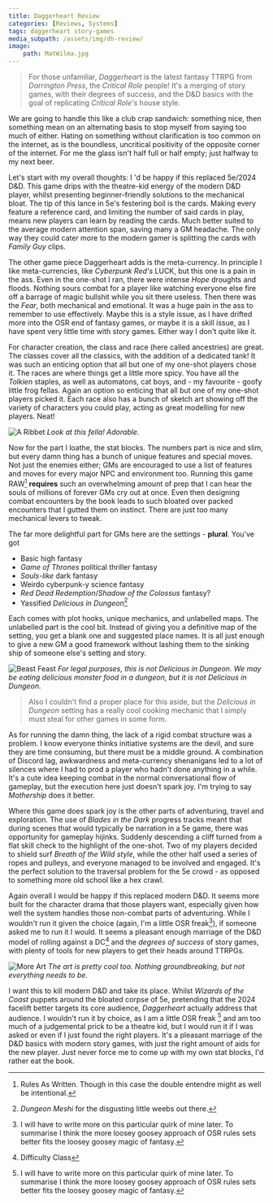 ```yaml
---
title: Daggerheart Review
categories: [Reviews, Systems]
tags: daggerheart story-games
media_subpath: /assets/img/dh-review/
image:
    path: MatWilma.jpg
---
```


> For those unfamiliar, *Daggerheart* is the latest fantasy TTRPG from *Darrington Press*, the *Critical Role* people! It's a merging of story games, with their degrees of success, and the D&D basics with the goal of replicating *Critical Role's* house style.

We are going to handle this like a club crap sandwich: something nice, then something mean on an alternating basis to stop myself from saying too much of either.  Hating on something without clarification is too common on the internet, as is the boundless, uncritical positivity of the opposite corner of the internet. For me the glass isn't half full or half empty; just halfway to my next beer.

Let's start with my overall thoughts: I 'd be happy if this replaced 5e/2024 D&D. This game drips with the theatre-kid energy of the modern D&D player, whilst presenting beginner-friendly solutions to the mechanical bloat. The tip of this lance in 5e's festering boil is the cards. Making every feature a reference card, and limiting the number of said cards in play, means new players can learn by reading the cards. Much better suited to the average modern attention span, saving many a GM headache. The only way they could cater more to the modern gamer is splitting the cards with *Family Guy* clips.

The other game piece Daggerheart adds is the meta-currency. In principle I like meta-currencies, like *Cyberpunk Red's* LUCK, but this one is a pain in the ass. Even in the one-shot I ran, there were intense *Hope* droughts and floods. Nothing sours combat for a player like watching everyone else fire off a barrage of magic bullshit while you sit there useless. Then there was the *Fear*, both mechanical and emotional. It was a huge pain in the ass to remember to use effectively. Maybe this is a style issue, as I have drifted more into the OSR end of fantasy games, or maybe it is a skill issue, as I have spent very little time with story games. Either way I don't quite like it.

For character creation, the class and race (here called ancestries) are great. The classes cover all the classics, with the addition of a dedicated tank! It was such an enticing option that all but one of my one-shot players chose it. The races are where things get a little more spicy. You have all the *Tolkien* staples, as well as automatons, cat boys, and - my favourite - goofy little frog fellas. Again an option so enticing that all but one of my one-shot players picked it. Each race also has a bunch of sketch art showing off the variety of characters you could play, acting as great modelling for new players. Neat!

![A Ribbet](ribbet.webp)
_Look at this fella! Adorable._

Now for the part I loathe, the stat blocks. The numbers part is nice and slim, but every damn thing has a bunch of unique features and special moves.  Not just the enemies either; GMs are encouraged to use a list of features and moves for every major NPC and environment too. Running this game RAW[^raw] **requires** such an overwhelming amount of prep that I can hear the souls of millions of forever GMs cry out at once. Even then designing combat encounters by the book leads to such bloated over packed encounters that I gutted them on instinct. There are just too many mechanical levers to tweak.

The far more delightful part for GMs here are the settings - **plural**. You've got 

- Basic high fantasy
- *Game of Thrones* political thriller fantasy
- *Souls-like* dark fantasy
- Weirdo cyberpunk-y science fantasy
- *Red Dead Redemption*/*Shadow of the Colossus* fantasy?
- Yassified *Delicious in Dungeon*[^did]

Each comes with plot hooks, unique mechanics, and unlabelled maps. The unlabelled part is the cool bit. Instead of giving you a definitive map of the setting, you get a blank one and suggested place names. It is all just enough to give a new GM a good framework without lashing them to the sinking ship of someone else's setting and story.

![Beast Feast](beastfeast.webp)
_For legal purposes, this is not Delicious in Dungeon. We may be eating delicious monster food in a dungeon, but it is not Delicious in Dungeon._

> Also I couldn't find a proper place for this aside, but the *Delicious in Dungeon* setting has a really cool cooking mechanic that I simply must steal for other games in some form.

As for running the damn thing, the lack of a rigid combat structure was a problem. I know everyone thinks initiative systems are the devil, and sure they are time consuming, but there must be a middle ground. A combination of Discord lag, awkwardness and meta-currency shenanigans led to a lot of silences where I had to prod a player who hadn't done anything in a while. It's a cute idea keeping combat in the normal conversational flow of gameplay, but the execution here just doesn't spark joy. I'm trying to say *Mothership* does it better. 

Where this game does spark joy is the other parts of adventuring, travel and exploration. The use of *Blades in the Dark* progress tracks meant that during scenes that would typically be narration in a 5e game, there was opportunity for gameplay hijinks. Suddenly descending a cliff turned from a flat skill check to the highlight of the one-shot. Two of my players decided to shield surf *Breath of the Wild style*, while the other half used a series of ropes and pulleys, and everyone managed to be involved and engaged. It's the perfect solution to the traversal problem for the 5e crowd - as opposed to something more old school like a hex crawl.

Again overall I would be happy if this replaced modern D&D. It seems more built for the character drama that those players want, especially given how well the system handles those non-combat parts of adventuring. While I wouldn't run it given the choice (again, I'm a little OSR freak[^myprefs]), if someone asked me to run it I would. It seems a pleasant enough marriage of the D&D model of rolling against a DC[^dc] and the *degrees of success* of story games, with plenty of tools for new players to get their heads around TTRPGs.

![More Art](DanilLuzin.jpg)
_The art is pretty cool too. Nothing groundbreaking, but not everything needs to be._

I want this to kill modern D&D and take its place. Whilst *Wizards of the Coast* puppets around the bloated corpse of 5e, pretending that the 2024 facelift better targets its core audience, *Daggerheart* actually address that audience. I wouldn't run it by choice, as I am a little OSR freak [^myprefs] and am too much of a judgemental prick to be a theatre kid,  but I would run it if I was asked or even if I just found the right players. It's a pleasant marriage of the D&D basics with modern story games, with just the right amount of aids for the new player. Just never force me to come up with my own stat blocks, I'd rather eat the book.


[^raw]: Rules As Written. Though in this case the double entendre might as well be intentional.
[^did]: *Dungeon Meshi* for the disgusting little weebs out there.
[^myprefs]: I will have to write more on this particular quirk of mine later. To summarise I think the more loosey goosey approach of OSR rules sets better fits the loosey goosey magic of fantasy.
[^dc]: Difficulty Class
